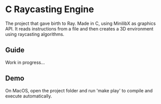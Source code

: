 # C Raycasting Engine

The project that gave birth to Ray. Made in C, using MinilibX as graphics API.
It reads instructions from a file and then creates a 3D environment using raycasting algorithms.

## Guide

Work in progress...

## Demo
On MacOS, open the project folder and run 'make play' to compile and execute automatically.
